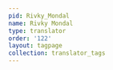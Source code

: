 ```yaml
---
pid: Rivky_Mondal
name: Rivky Mondal
type: translator
order: '122'
layout: tagpage
collection: translator_tags
---
```

